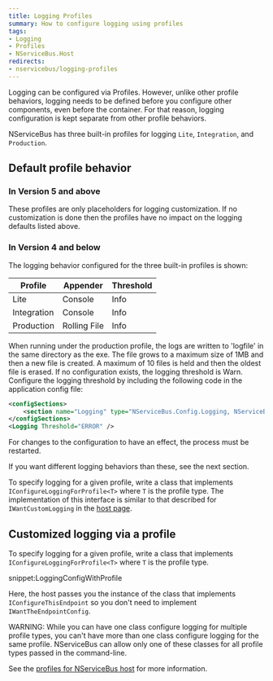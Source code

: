 ```yaml
---
title: Logging Profiles
summary: How to configure logging using profiles
tags:
- Logging
- Profiles
- NServiceBus.Host
redirects:
- nservicebus/logging-profiles
---
```


Logging can be configured via Profiles. However, unlike other profile behaviors, logging needs to be defined before you configure other components, even before the container. For that reason, logging configuration is kept separate from other profile behaviors.

NServiceBus has three built-in profiles for logging `Lite`, `Integration`, and `Production`.

## Default profile behavior

### In Version 5 and above

These profiles are only placeholders for logging customization. If no customization is done then the profiles have no impact on the logging defaults listed above.

### In Version 4 and below

The logging behavior configured for the three built-in profiles is shown:

| Profile     | Appender     | Threshold 
|-------------|--------------|-----
| Lite        | Console      | Info                        
| Integration | Console      | Info
| Production  | Rolling File | Info

When running under the production profile, the logs are written to 'logfile' in the same directory as the exe. The file grows to a maximum size of 1MB and then a new file is created. A maximum of 10 files is held and then the oldest file is erased. If no configuration exists, the logging threshold is Warn. Configure the logging threshold by including the following code in the application config file:

```XML
<configSections>
	<section name="Logging" type="NServiceBus.Config.Logging, NServiceBus.Core" />
</configSections>
<Logging Threshold="ERROR" />
```

For changes to the configuration to have an effect, the process must be restarted.

If you want different logging behaviors than these, see the next section.

To specify logging for a given profile, write a class that implements `IConfigureLoggingForProfile<T>` where `T` is the profile type. The implementation of this interface is similar to that described for `IWantCustomLogging` in the [host page](/nservicebus/hosting/nservicebus-host/).

## Customized logging via a profile

To specify logging for a given profile, write a class that implements `IConfigureLoggingForProfile<T>` where `T` is the profile type.

snippet:LoggingConfigWithProfile

Here, the host passes you the instance of the class that implements `IConfigureThisEndpoint` so you don't need to implement `IWantTheEndpointConfig`.

WARNING: While you can have one class configure logging for multiple profile types, you can't have more than one class configure logging for the same profile. NServiceBus can allow only one of these classes for all profile types passed in the command-line.

See the [profiles for NServiceBus host](/nservicebus/hosting/nservicebus-host/profiles.md) for more information.
